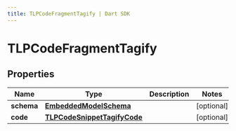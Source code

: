 ```yaml
---
title: TLPCodeFragmentTagify | Dart SDK
---
```


# TLPCodeFragmentTagify

## Properties
Name | Type | Description | Notes
------------ | ------------- | ------------- | -------------
**schema** | [**EmbeddedModelSchema**](EmbeddedModelSchema) |  | [optional] 
**code** | [**TLPCodeSnippetTagifyCode**](TLPCodeSnippetTagifyCode) |  | [optional] 



